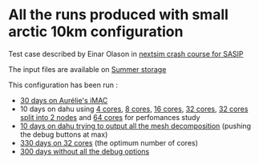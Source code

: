 # All the runs produced with small arctic 10km configuration

Test case described by Einar Olason in [nextsim crash course for SASIP](https://www.youtube.com/watch?v=Wv_5frfx7II)

The input files are available on [Summer storage](https://ige-meom-opendap.univ-grenoble-alpes.fr/thredds/catalog/meomopendap/extract/SASIP/model-configurations/nextsim/small_arctic_10km/catalog.html)

This configuration has been run :
  - [30 days on Aurélie's iMAC](https://github.com/auraoupa/config-nextsim/tree/main/small_arctic_10km/run_30d_imac)
  - 10 days on dahu using [4 cores](https://github.com/auraoupa/config-nextsim/tree/main/small_arctic_10km/run_10d_4cores), [8 cores](https://github.com/auraoupa/config-nextsim/tree/main/small_arctic_10km/run_10d_8cores), [16 cores](https://github.com/auraoupa/config-nextsim/tree/main/small_arctic_10km/run_10d_16cores), [32 cores](https://github.com/auraoupa/config-nextsim/tree/main/small_arctic_10km/run_10d_32cores), [32 cores split into 2 nodes](https://github.com/auraoupa/config-nextsim/tree/main/small_arctic_10km/run_10d_32cores_2nodes) and [64 cores](https://github.com/auraoupa/config-nextsim/tree/main/small_arctic_10km/run_10d_64cores) for perfomances study
  - [10 days on dahu trying to output all the mesh decomposition](https://github.com/auraoupa/config-nextsim/tree/main/small_arctic_10km/run_10d_mesh) (pushing the debug buttons at max)
  - [330 days on 32 cores](https://github.com/auraoupa/config-nextsim/tree/main/small_arctic_10km/run_330d_32cores) (the optimum number of cores)
  - [300 days without all the debug options](https://github.com/auraoupa/config-nextsim/tree/main/small_arctic_10km/run_330d_nodebug)
  

